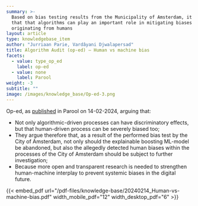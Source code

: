 ```yaml
---
summary: >-
  Based on bias testing results from the Municipality of Amsterdam, it is argued
  that that algorithms can play an important role in mitigating biases
  originating from humans
layout: article
type: knowledgebase_item
author: "Jurriaan Parie, Vardâyani Djwalapersad"
title: Algorithm Audit (op-ed) – Human vs machine bias
facets:
  - value: type_op_ed
    label: op-ed
  - value: none
    label: Parool
weight: -3
subtitle: ""
image: /images/knowledge_base/Op-ed-3.png
---
```


Op-ed, as <a href="https://www.parool.nl/columns-opinie/opinie-onderzoek-vooringenomenheid-van-zowel-algoritme-als-ambtenaar~bd69aa5e/" target="_blank">published</a> in Parool on 14-02-2024, arguing that:

- Not only algorithmic-driven processes can have discriminatory effects, but that human-driven process can be severely biased too;
- They argue therefore that, as a result of the performed bias test by the City of Amsterdam, not only should the explainable boosting ML-model be abandoned, but also the allegedly detected human biases within the processes of the City of Amsterdam should be subject to further investigation;
- Because more open and transparent research is needed to strengthen human-machine interplay to prevent systemic biases in the digital future.

{{< embed_pdf url="/pdf-files/knowledge-base/20240214_Human-vs-machine-bias.pdf" width_mobile_pdf="12" width_desktop_pdf="6" >}}